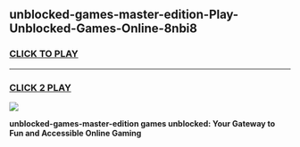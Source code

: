 
## unblocked-games-master-edition-Play-Unblocked-Games-Online-8nbi8
<h3>
<a href="https://premium76.site?title=unblocked-games-master-edition&ref=24A">CLICK TO PLAY</a></h3>
<hr>

<h3>
<a href="https://premium76.site?title=unblocked-games-master-edition&ref=24A">CLICK 2 PLAY</a>
  
</h3>

<a href="https://premium76.site?title=unblocked-games-master-edition&ref=24A"><img src="https://clearcache.store/games.png"></a>


**unblocked-games-master-edition games unblocked: Your Gateway to Fun and Accessible Online Gaming**
